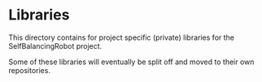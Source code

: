 # Libraries

This directory contains for project specific (private) libraries for the SelfBalancingRobot project.

Some of these libraries will eventually be split off and moved to their own repositories.

